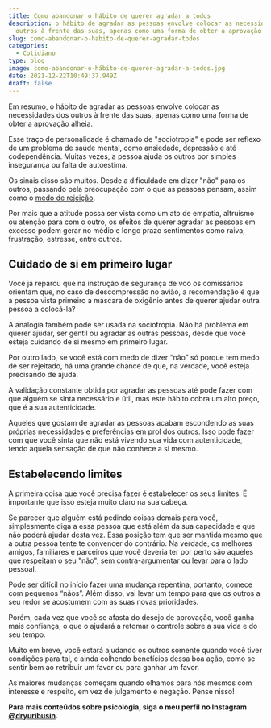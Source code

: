 ```yaml
---
title: Como abandonar o hábito de querer agradar a todos
description: o hábito de agradar as pessoas envolve colocar as necessidades dos
  outros à frente das suas, apenas como uma forma de obter a aprovação alheia.
slug: como-abandonar-o-habito-de-querer-agradar-todos
categories:
  - Cotidiano
type: blog
image: como-abandonar-o-hábito-de-querer-agradar-a-todos.jpg
date: 2021-12-22T10:49:37.949Z
draft: false
---
```










Em resumo, o hábito de agradar as pessoas envolve colocar as necessidades dos outros à frente das suas, apenas como uma forma de obter a aprovação alheia.

Esse traço de personalidade é chamado de "sociotropia" e pode ser reflexo de um problema de saúde mental, como ansiedade, depressão e até codependência. Muitas vezes, a pessoa ajuda os outros por simples insegurança ou falta de autoestima.

Os sinais disso são muitos. Desde a dificuldade em dizer "não" para os outros, passando pela preocupação com o que as pessoas pensam, assim como o [medo de rejeição](https://yuribusin.com.br/medo-rejeicao-abandono/).

Por mais que a atitude possa ser vista como um ato de empatia, altruísmo ou atenção para com o outro, os efeitos de querer agradar as pessoas em excesso podem gerar no médio e longo prazo sentimentos como raiva, frustração, estresse, entre outros.

## Cuidado de si em primeiro lugar

Você já reparou que na instrução de segurança de voo os comissários orientam que, no caso de descompressão no avião, a recomendação é que a pessoa vista primeiro a máscara de oxigênio antes de querer ajudar outra pessoa a colocá-la?

A analogia também pode ser usada na sociotropia. Não há problema em querer ajudar, ser gentil ou agradar as outras pessoas, desde que você esteja cuidando de si mesmo em primeiro lugar.

Por outro lado, se você está com medo de dizer “não” só porque tem medo de ser rejeitado, há uma grande chance de que, na verdade, você esteja precisando de ajuda.

A validação constante obtida por agradar as pessoas até pode fazer com que alguém se sinta necessário e útil, mas este hábito cobra um alto preço, que é a sua autenticidade.

Aqueles que gostam de agradar as pessoas acabam escondendo as suas próprias necessidades e preferências em prol dos outros. Isso pode fazer com que você sinta que não está vivendo sua vida com autenticidade, tendo aquela sensação de que não conhece a si mesmo.

## Estabelecendo limites

A primeira coisa que você precisa fazer é estabelecer os seus limites. É importante que isso esteja muito claro na sua cabeça.

Se parecer que alguém está pedindo coisas demais para você, simplesmente diga a essa pessoa que está além da sua capacidade e que não poderá ajudar desta vez. Essa posição tem que ser mantida mesmo que a outra pessoa tente te convencer do contrário. Na verdade, os melhores amigos, familiares e parceiros que você deveria ter por perto são aqueles que respeitam o seu "não", sem contra-argumentar ou levar para o lado pessoal.

Pode ser difícil no início fazer uma mudança repentina, portanto, comece com pequenos “nãos”. Além disso, vai levar um tempo para que os outros a seu redor se acostumem com as suas novas prioridades.

Porém, cada vez que você se afasta do desejo de aprovação, você ganha mais confiança, o que o ajudará a retomar o controle sobre a sua vida e do seu tempo.

Muito em breve, você estará ajudando os outros somente quando você tiver condições para tal, e ainda colhendo benefícios dessa boa ação, como se sentir bem ao retribuir um favor ou para ganhar um favor.

As maiores mudanças começam quando olhamos para nós mesmos com interesse e respeito, em vez de julgamento e negação. Pense nisso!

**Para mais conteúdos sobre psicologia, siga o meu perfil no Instagram [@dryuribusin](https://www.instagram.com/dryuribusin/).**



